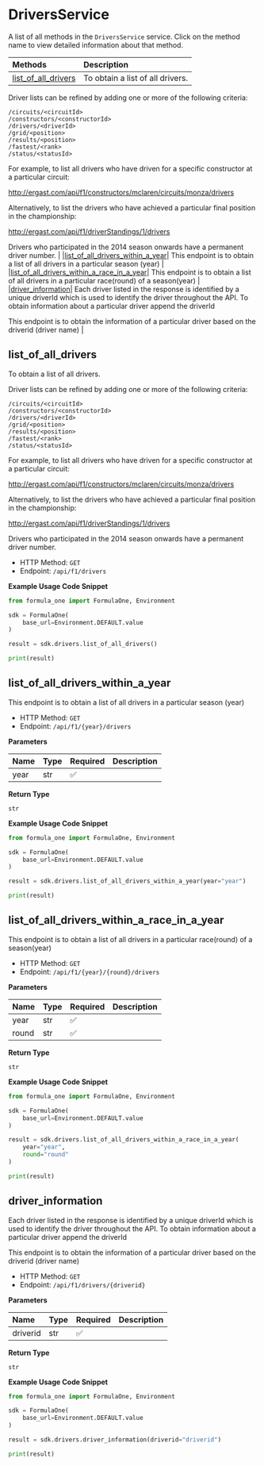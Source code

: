 # DriversService

A list of all methods in the `DriversService` service. Click on the method name to view detailed information about that method.

| Methods                                     | Description                      |
| :------------------------------------------ | :------------------------------- |
| [list_of_all_drivers](#list_of_all_drivers) | To obtain a list of all drivers. |

Driver lists can be refined by adding one or more of the following criteria:
```
/circuits/<circuitId>
/constructors/<constructorId>
/drivers/<driverId>
/grid/<position>
/results/<position>
/fastest/<rank>
/status/<statusId>
```
For example, to list all drivers who have driven for a specific constructor at a particular circuit:

http://ergast.com/api/f1/constructors/mclaren/circuits/monza/drivers

Alternatively, to list the drivers who have achieved a particular final position in the championship:

http://ergast.com/api/f1/driverStandings/1/drivers

Drivers who participated in the 2014 season onwards have a permanent driver number. |
|[list_of_all_drivers_within_a_year](#list_of_all_drivers_within_a_year)| This endpoint is to obtain a list of all drivers in a particular season (year) |
|[list_of_all_drivers_within_a_race_in_a_year](#list_of_all_drivers_within_a_race_in_a_year)| This endpoint is to obtain a list of all drivers in a particular race(round) of a season(year) |
|[driver_information](#driver_information)| Each driver listed in the response is identified by a unique driverId which is used to identify the driver throughout the API. To obtain information about a particular driver append the driverId

This endpoint is to obtain the information of a particular driver based on the driverid (driver name) |

## list_of_all_drivers

To obtain a list of all drivers.

Driver lists can be refined by adding one or more of the following criteria:
```
/circuits/<circuitId>
/constructors/<constructorId>
/drivers/<driverId>
/grid/<position>
/results/<position>
/fastest/<rank>
/status/<statusId>
```
For example, to list all drivers who have driven for a specific constructor at a particular circuit:

http://ergast.com/api/f1/constructors/mclaren/circuits/monza/drivers

Alternatively, to list the drivers who have achieved a particular final position in the championship:

http://ergast.com/api/f1/driverStandings/1/drivers

Drivers who participated in the 2014 season onwards have a permanent driver number.

- HTTP Method: `GET`
- Endpoint: `/api/f1/drivers`

**Example Usage Code Snippet**

```python
from formula_one import FormulaOne, Environment

sdk = FormulaOne(
    base_url=Environment.DEFAULT.value
)

result = sdk.drivers.list_of_all_drivers()

print(result)
```

## list_of_all_drivers_within_a_year

This endpoint is to obtain a list of all drivers in a particular season (year)

- HTTP Method: `GET`
- Endpoint: `/api/f1/{year}/drivers`

**Parameters**

| Name | Type | Required | Description |
| :--- | :--- | :------- | :---------- |
| year | str  | ✅       |             |

**Return Type**

`str`

**Example Usage Code Snippet**

```python
from formula_one import FormulaOne, Environment

sdk = FormulaOne(
    base_url=Environment.DEFAULT.value
)

result = sdk.drivers.list_of_all_drivers_within_a_year(year="year")

print(result)
```

## list_of_all_drivers_within_a_race_in_a_year

This endpoint is to obtain a list of all drivers in a particular race(round) of a season(year)

- HTTP Method: `GET`
- Endpoint: `/api/f1/{year}/{round}/drivers`

**Parameters**

| Name  | Type | Required | Description |
| :---- | :--- | :------- | :---------- |
| year  | str  | ✅       |             |
| round | str  | ✅       |             |

**Return Type**

`str`

**Example Usage Code Snippet**

```python
from formula_one import FormulaOne, Environment

sdk = FormulaOne(
    base_url=Environment.DEFAULT.value
)

result = sdk.drivers.list_of_all_drivers_within_a_race_in_a_year(
    year="year",
    round="round"
)

print(result)
```

## driver_information

Each driver listed in the response is identified by a unique driverId which is used to identify the driver throughout the API. To obtain information about a particular driver append the driverId

This endpoint is to obtain the information of a particular driver based on the driverid (driver name)

- HTTP Method: `GET`
- Endpoint: `/api/f1/drivers/{driverid}`

**Parameters**

| Name     | Type | Required | Description |
| :------- | :--- | :------- | :---------- |
| driverid | str  | ✅       |             |

**Return Type**

`str`

**Example Usage Code Snippet**

```python
from formula_one import FormulaOne, Environment

sdk = FormulaOne(
    base_url=Environment.DEFAULT.value
)

result = sdk.drivers.driver_information(driverid="driverid")

print(result)
```

<!-- This file was generated by liblab | https://liblab.com/ -->
